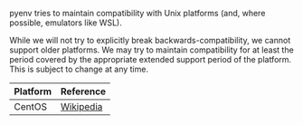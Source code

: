 pyenv tries to maintain compatibility with Unix platforms (and, where possible, emulators like WSL).

While we will not try to explicitly break backwards-compatibility, we cannot support older platforms. We may try to maintain compatibility for at least the period covered by the appropriate extended support period of the platform. This is subject to change at any time.

| Platform | Reference |
|----------|-----------|
| CentOS | [Wikipedia](https://en.wikipedia.org/wiki/CentOS#End-of-support_schedule) |